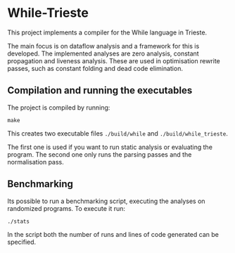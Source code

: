 # While-Trieste

This project implements a compiler for the While language in Trieste. 

The main focus is on dataflow analysis and a framework for this is developed. The implemented analyses are zero analysis, constant propagation and liveness analysis. These are used in optimisation rewrite passes, such as constant folding and dead code elimination. 

## Compilation and running the executables
The project is compiled by running:

```
make
```

This creates two executable files `./build/while` and `./build/while_trieste`.

The first one is used if you want to run static analysis or evaluating the program.
The second one only runs the parsing passes and the normalisation pass.

## Benchmarking
Its possible to run a benchmarking script, executing the analyses on randomized programs.
To execute it run:
```
./stats
```
In the script both the number of runs and lines of code generated can be specified.
